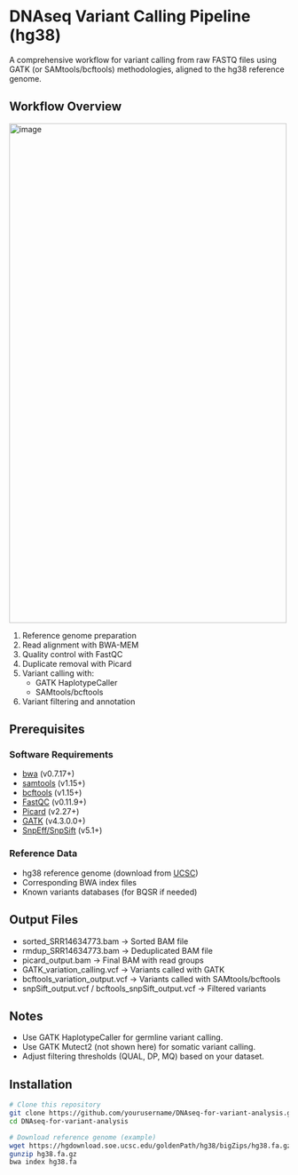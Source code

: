 # DNAseq Variant Calling Pipeline (hg38)

A comprehensive workflow for variant calling from raw FASTQ files using GATK (or SAMtools/bcftools) methodologies, aligned to the hg38 reference genome.

## Workflow Overview

<img width="500" height="900" alt="image" src="https://github.com/user-attachments/assets/581e2882-ee53-463d-9cb6-63cbe9be277d"/>

1. Reference genome preparation
2. Read alignment with BWA-MEM
3. Quality control with FastQC
4. Duplicate removal with Picard
5. Variant calling with:
   - GATK HaplotypeCaller
   - SAMtools/bcftools
6. Variant filtering and annotation

## Prerequisites

### Software Requirements
- [bwa](http://bio-bwa.sourceforge.net/) (v0.7.17+)
- [samtools](http://www.htslib.org/) (v1.15+)
- [bcftools](http://www.htslib.org/) (v1.15+)
- [FastQC](https://www.bioinformatics.babraham.ac.uk/projects/fastqc/) (v0.11.9+)
- [Picard](https://broadinstitute.github.io/picard/) (v2.27+)
- [GATK](https://gatk.broadinstitute.org/) (v4.3.0.0+)
- [SnpEff/SnpSift](https://pcingola.github.io/SnpEff/) (v5.1+)

### Reference Data
- hg38 reference genome (download from [UCSC](https://hgdownload.soe.ucsc.edu/goldenPath/hg38/bigZips/))
- Corresponding BWA index files
- Known variants databases (for BQSR if needed)

## Output Files

- sorted_SRR14634773.bam → Sorted BAM file
- rmdup_SRR14634773.bam → Deduplicated BAM file
- picard_output.bam → Final BAM with read groups
- GATK_variation_calling.vcf → Variants called with GATK
- bcftools_variation_output.vcf → Variants called with SAMtools/bcftools
- snpSift_output.vcf / bcftools_snpSift_output.vcf → Filtered variants

## Notes

- Use GATK HaplotypeCaller for germline variant calling.
- Use GATK Mutect2 (not shown here) for somatic variant calling.
- Adjust filtering thresholds (QUAL, DP, MQ) based on your dataset. 

## Installation

```bash
# Clone this repository
git clone https://github.com/yourusername/DNAseq-for-variant-analysis.git
cd DNAseq-for-variant-analysis

# Download reference genome (example)
wget https://hgdownload.soe.ucsc.edu/goldenPath/hg38/bigZips/hg38.fa.gz
gunzip hg38.fa.gz
bwa index hg38.fa
